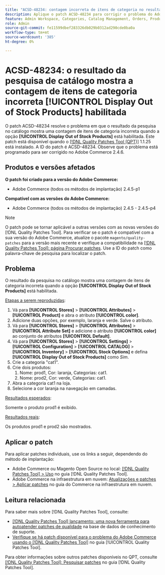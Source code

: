 ```yaml
---
title: "ACSD-48234: contagem incorreta de itens de categoria no resultado da pesquisa de catálogo quando [!UICONTROL Display Out of Stock Products] está habilitado"
description: Aplique o patch ACSD-48234 para corrigir o problema do Adobe Commerce em que o resultado da pesquisa no catálogo mostra uma contagem de itens de categoria incorreta quando a opção [!UICONTROL Display Out of Stock Products] estiver habilitada.
feature: Admin Workspace, Categories, Catalog Management, Orders, Products, Search
role: Admin
source-git-commit: fe11599dbef283326db029b0312ad290cde0ba0a
workflow-type: tm+mt
source-wordcount: '385'
ht-degree: 0%

---
```


# ACSD-48234: o resultado da pesquisa de catálogo mostra a contagem de itens de categoria incorreta **[!UICONTROL Display Out of Stock Products]** habilitada

O patch ACSD-48234 resolve o problema em que o resultado da pesquisa no catálogo mostra uma contagem de itens de categoria incorreta quando a opção **[!UICONTROL Display Out of Stock Products]** está habilitada. Este patch está disponível quando o [[!DNL Quality Patches Tool (QPT)]](https://experienceleague.adobe.com/en/docs/commerce-knowledge-base/kb/announcements/commerce-announcements/magento-quality-patches-released-new-tool-to-self-serve-quality-patches) 1.1.25 está instalado. A ID do patch é ACSD-48234. Observe que o problema está programado para ser corrigido no Adobe Commerce 2.4.6.


## Produtos e versões afetados

**O patch foi criado para a versão do Adobe Commerce:**
* Adobe Commerce (todos os métodos de implantação) 2.4.5-p1

**Compatível com as versões do Adobe Commerce:**
* Adobe Commerce (todos os métodos de implantação) 2.4.5 - 2.4.5-p4

>[!NOTE]
>
>O patch pode se tornar aplicável a outras versões com as novas versões do [!DNL Quality Patches Tool]. Para verificar se o patch é compatível com a sua versão do Adobe Commerce, atualize o pacote `magento/quality-patches` para a versão mais recente e verifique a compatibilidade na [[!DNL Quality Patches Tool]: página Procurar patches](https://experienceleague.adobe.com/tools/commerce-quality-patches/index.html). Use a ID do patch como palavra-chave de pesquisa para localizar o patch.

## Problema

O resultado da pesquisa no catálogo mostra uma contagem de itens de categoria incorreta quando a opção **[!UICONTROL Display Out of Stock Products]** está habilitada.

<u>Etapas a serem reproduzidas</u>:

1. Vá para **[!UICONTROL Stores]** > **[!UICONTROL Attributes]** > **[!UICONTROL Product]** e abra o atributo **[!UICONTROL color]**.
1. Adicione duas opções, por exemplo, laranja e verde. Salve o atributo.
1. Vá para **[!UICONTROL Stores]** > **[!UICONTROL Attributes]** > **[!UICONTROL Attribute Set]** e adicione o atributo **[!UICONTROL color]** ao conjunto de atributos **[!UICONTROL Default]**.
1. Vá para **[!UICONTROL Stores]** > **[!UICONTROL Settings]** > **[!UICONTROL Configuration]** > **[!UICONTROL CATALOG]** > **[!UICONTROL Inventory]** > **[!UICONTROL Stock Options]** e defina **[!UICONTROL Display Out of Stock Products]** como _Sim_.
1. Crie a categoria &quot;cat1&quot;.
1. Crie dois produtos:
   1. Nome: prod1, Cor: laranja, Categorias: cat1.
   1. Nome: prod2, Cor: verde, Categorias: cat1.
1. Abra a categoria cat1 na loja.
1. Selecione a cor laranja na navegação em camadas.

<u>Resultados esperados</u>:

Somente o produto prod1 é exibido.

<u>Resultados reais</u>:

Os produtos prod1 e prod2 são mostrados.

## Aplicar o patch

Para aplicar patches individuais, use os links a seguir, dependendo do método de implantação:

* Adobe Commerce ou Magento Open Source no local: [[!DNL Quality Patches Tool] > Uso](/help/tools/quality-patches-tool/usage.md) no guia [!DNL Quality Patches Tool].
* Adobe Commerce na infraestrutura em nuvem: [Atualizações e patches > Aplicar patches](https://experienceleague.adobe.com/docs/commerce-cloud-service/user-guide/develop/upgrade/apply-patches.html) no guia do Commerce na infraestrutura em nuvem.

## Leitura relacionada

Para saber mais sobre [!DNL Quality Patches Tool], consulte:

* [[!DNL Quality Patches Tool] lançamento: uma nova ferramenta para autoatender patches de qualidade](https://experienceleague.adobe.com/en/docs/commerce-knowledge-base/kb/announcements/commerce-announcements/magento-quality-patches-released-new-tool-to-self-serve-quality-patches) na base de dados de conhecimento de suporte.
* [Verifique se há patch disponível para o problema do Adobe Commerce usando o  [!DNL Quality Patches Tool]](/help/tools/quality-patches-tool/patches-available-in-qpt/check-patch-for-magento-issue-with-magento-quality-patches.md) no guia [!UICONTROL Quality Patches Tool].


Para obter informações sobre outros patches disponíveis no QPT, consulte [[!DNL Quality Patches Tool]: Pesquisar patches](https://experienceleague.adobe.com/tools/commerce-quality-patches/index.html) no guia [!DNL Quality Patches Tool].
